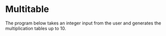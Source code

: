 # Multitable
The program below takes an integer input from the user and generates the multiplication tables up to 10. 

